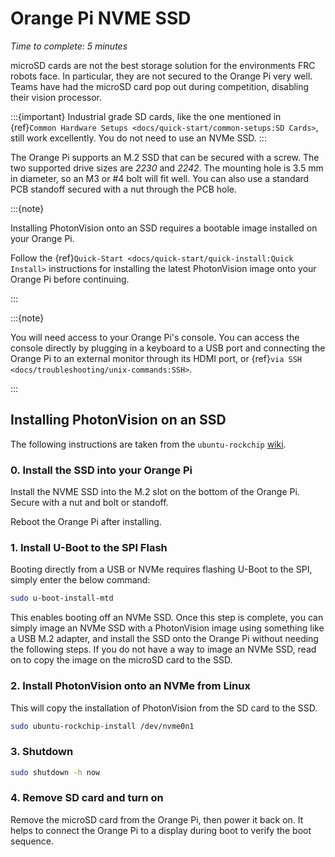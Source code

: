 # Orange Pi NVME SSD

_Time to complete: 5 minutes_

microSD cards are not the best storage solution for the environments FRC robots face.
In particular, they are not secured to the Orange Pi very well.
Teams have had the microSD card pop out during competition, disabling their vision processor.

:::{important}
Industrial grade SD cards, like the one mentioned in {ref}`Common Hardware Setups <docs/quick-start/common-setups:SD Cards>`, still work excellently. You do not need to use an NVMe SSD.
:::

The Orange Pi supports an M.2 SSD that can be secured with a screw.
The two supported drive sizes are _2230_ and _2242_.
The mounting hole is 3.5 mm in diameter, so an M3 or #4 bolt will fit well.
You can also use a standard PCB standoff secured with a nut through the PCB hole.

:::{note}

Installing PhotonVision onto an SSD requires a bootable image installed on your Orange Pi.

Follow the {ref}`Quick-Start <docs/quick-start/quick-install:Quick Install>` instructions for installing the latest PhotonVision image onto your Orange Pi before continuing.

:::

:::{note}

You will need access to your Orange Pi's console.
You can access the console directly by plugging in a keyboard to a USB port and connecting the Orange Pi to an external monitor through its HDMI port, or {ref}`via SSH <docs/troubleshooting/unix-commands:SSH>`.

:::

## Installing PhotonVision on an SSD

The following instructions are taken from the `ubuntu-rockchip` [wiki](https://github.com/Joshua-Riek/ubuntu-rockchip/wiki/Ubuntu-24.04-LTS#install-u-boot-to-the-spi-flash).

### 0. Install the SSD into your Orange Pi

Install the NVME SSD into the M.2 slot on the bottom of the Orange Pi.
Secure with a nut and bolt or standoff.

Reboot the Orange Pi after installing.

### 1. Install U-Boot to the SPI Flash

Booting directly from a USB or NVMe requires flashing U-Boot to the SPI, simply enter the below command:

```bash
sudo u-boot-install-mtd
```

This enables booting off an NVMe SSD. Once this step is complete, you can simply image an NVMe SSD with a PhotonVision image using something like a USB M.2 adapter, and install the SSD onto the Orange Pi without needing the following steps. If you do not have a way to image an NVMe SSD, read on to copy the image on the microSD card to the SSD.

### 2. Install PhotonVision onto an NVMe from Linux

This will copy the installation of PhotonVision from the SD card to the SSD.

```bash
sudo ubuntu-rockchip-install /dev/nvme0n1
```

### 3. Shutdown

```bash
sudo shutdown -h now
```

### 4. Remove SD card and turn on

Remove the microSD card from the Orange Pi, then power it back on.
It helps to connect the Orange Pi to a display during boot to verify the boot sequence.
